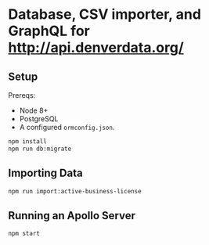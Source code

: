# Database, CSV importer, and GraphQL for http://api.denverdata.org/

## Setup

Prereqs:
* Node 8+
* PostgreSQL
* A configured `ormconfig.json`.

```sh
npm install
npm run db:migrate
```

## Importing Data

```sh
npm run import:active-business-license
```

## Running an Apollo Server

```sh
npm start
```
